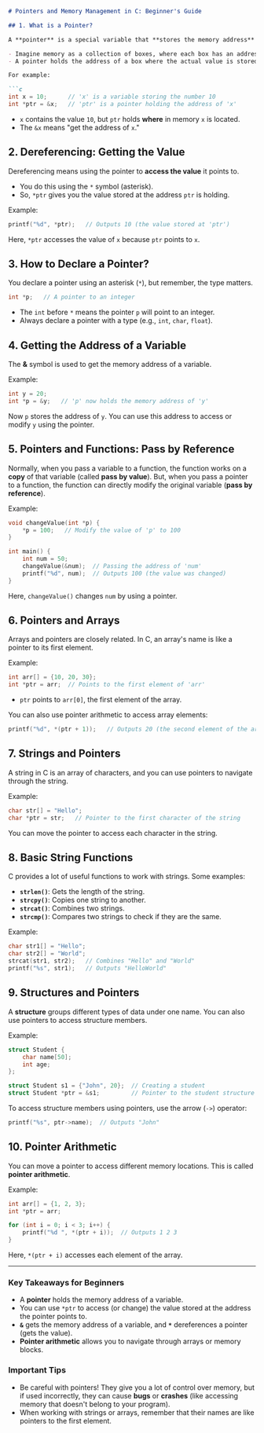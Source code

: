 

```markdown
# Pointers and Memory Management in C: Beginner's Guide

## 1. What is a Pointer?

A **pointer** is a special variable that **stores the memory address** of another variable.

- Imagine memory as a collection of boxes, where each box has an address (like a house has an address).
- A pointer holds the address of a box where the actual value is stored.

For example:

```c
int x = 10;      // 'x' is a variable storing the number 10
int *ptr = &x;   // 'ptr' is a pointer holding the address of 'x'
```

- `x` contains the value `10`, but `ptr` holds **where** in memory `x` is located.
- The `&x` means "get the address of `x`."

## 2. Dereferencing: Getting the Value

Dereferencing means using the pointer to **access the value** it points to.

- You do this using the `*` symbol (asterisk).
- So, `*ptr` gives you the value stored at the address `ptr` is holding.

Example:

```c
printf("%d", *ptr);   // Outputs 10 (the value stored at 'ptr')
```

Here, `*ptr` accesses the value of `x` because `ptr` points to `x`.

## 3. How to Declare a Pointer?

You declare a pointer using an asterisk (`*`), but remember, the type matters.

```c
int *p;   // A pointer to an integer
```

- The `int` before `*` means the pointer `p` will point to an integer.
- Always declare a pointer with a type (e.g., `int`, `char`, `float`).

## 4. Getting the Address of a Variable

The **&** symbol is used to get the memory address of a variable.

Example:

```c
int y = 20;
int *p = &y;   // 'p' now holds the memory address of 'y'
```

Now `p` stores the address of `y`. You can use this address to access or modify `y` using the pointer.

## 5. Pointers and Functions: Pass by Reference

Normally, when you pass a variable to a function, the function works on a **copy** of that variable (called **pass by value**). But, when you pass a pointer to a function, the function can directly modify the original variable (**pass by reference**).

Example:

```c
void changeValue(int *p) {
    *p = 100;   // Modify the value of 'p' to 100
}

int main() {
    int num = 50;
    changeValue(&num);  // Passing the address of 'num'
    printf("%d", num);  // Outputs 100 (the value was changed)
}
```

Here, `changeValue()` changes `num` by using a pointer.

## 6. Pointers and Arrays

Arrays and pointers are closely related. In C, an array's name is like a pointer to its first element.

Example:

```c
int arr[] = {10, 20, 30};
int *ptr = arr;  // Points to the first element of 'arr'
```

- `ptr` points to `arr[0]`, the first element of the array.

You can also use pointer arithmetic to access array elements:

```c
printf("%d", *(ptr + 1));   // Outputs 20 (the second element of the array)
```

## 7. Strings and Pointers

A string in C is an array of characters, and you can use pointers to navigate through the string.

Example:

```c
char str[] = "Hello";
char *ptr = str;   // Pointer to the first character of the string
```

You can move the pointer to access each character in the string.

## 8. Basic String Functions

C provides a lot of useful functions to work with strings. Some examples:

- **`strlen()`**: Gets the length of the string.
- **`strcpy()`**: Copies one string to another.
- **`strcat()`**: Combines two strings.
- **`strcmp()`**: Compares two strings to check if they are the same.

Example:

```c
char str1[] = "Hello";
char str2[] = "World";
strcat(str1, str2);   // Combines "Hello" and "World"
printf("%s", str1);   // Outputs "HelloWorld"
```

## 9. Structures and Pointers

A **structure** groups different types of data under one name. You can also use pointers to access structure members.

Example:

```c
struct Student {
    char name[50];
    int age;
};

struct Student s1 = {"John", 20};  // Creating a student
struct Student *ptr = &s1;         // Pointer to the student structure
```

To access structure members using pointers, use the arrow (`->`) operator:

```c
printf("%s", ptr->name);  // Outputs "John"
```

## 10. Pointer Arithmetic

You can move a pointer to access different memory locations. This is called **pointer arithmetic**.

Example:

```c
int arr[] = {1, 2, 3};
int *ptr = arr;

for (int i = 0; i < 3; i++) {
    printf("%d ", *(ptr + i));  // Outputs 1 2 3
}
```

Here, `*(ptr + i)` accesses each element of the array.

---

### Key Takeaways for Beginners

- A **pointer** holds the memory address of a variable.
- You can use `*ptr` to access (or change) the value stored at the address the pointer points to.
- **`&`** gets the memory address of a variable, and **`*`** dereferences a pointer (gets the value).
- **Pointer arithmetic** allows you to navigate through arrays or memory blocks.

### Important Tips

- Be careful with pointers! They give you a lot of control over memory, but if used incorrectly, they can cause **bugs** or **crashes** (like accessing memory that doesn't belong to your program).
- When working with strings or arrays, remember that their names are like pointers to the first element.


